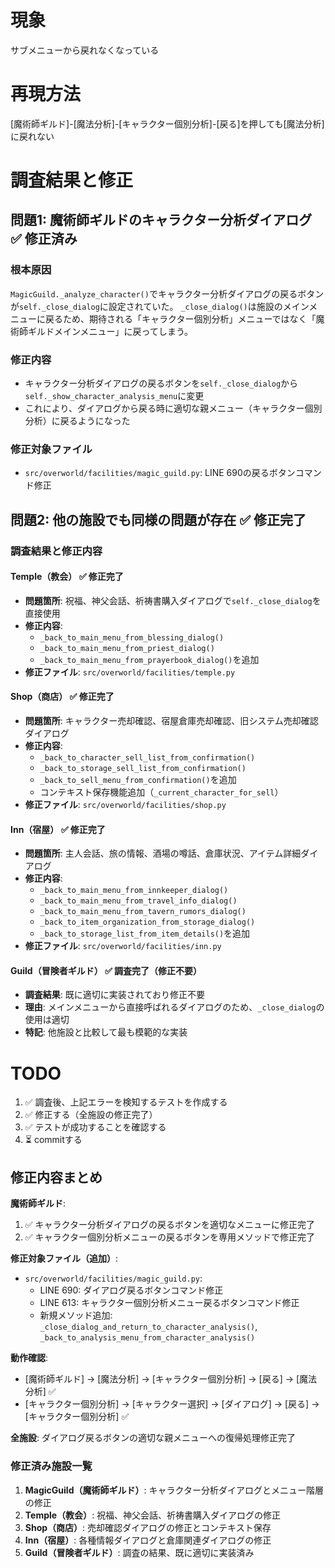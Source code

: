 # 現象

サブメニューから戻れなくなっている

# 再現方法
 [魔術師ギルド]-[魔法分析]-[キャラクター個別分析]-[戻る]を押しても[魔法分析]に戻れない

# 調査結果と修正

## 問題1: 魔術師ギルドのキャラクター分析ダイアログ ✅ 修正済み

### 根本原因
`MagicGuild._analyze_character()`でキャラクター分析ダイアログの戻るボタンが`self._close_dialog`に設定されていた。
`_close_dialog()`は施設のメインメニューに戻るため、期待される「キャラクター個別分析」メニューではなく「魔術師ギルドメインメニュー」に戻ってしまう。

### 修正内容
- キャラクター分析ダイアログの戻るボタンを`self._close_dialog`から`self._show_character_analysis_menu`に変更
- これにより、ダイアログから戻る時に適切な親メニュー（キャラクター個別分析）に戻るようになった

### 修正対象ファイル
- `src/overworld/facilities/magic_guild.py`: LINE 690の戻るボタンコマンド修正

## 問題2: 他の施設でも同様の問題が存在 ✅ 修正完了

### 調査結果と修正内容

#### Temple（教会） ✅ 修正完了
- **問題箇所**: 祝福、神父会話、祈祷書購入ダイアログで`self._close_dialog`を直接使用
- **修正内容**: 
  - `_back_to_main_menu_from_blessing_dialog()`
  - `_back_to_main_menu_from_priest_dialog()`
  - `_back_to_main_menu_from_prayerbook_dialog()`を追加
- **修正ファイル**: `src/overworld/facilities/temple.py`

#### Shop（商店） ✅ 修正完了
- **問題箇所**: キャラクター売却確認、宿屋倉庫売却確認、旧システム売却確認ダイアログ
- **修正内容**:
  - `_back_to_character_sell_list_from_confirmation()`
  - `_back_to_storage_sell_list_from_confirmation()`
  - `_back_to_sell_menu_from_confirmation()`を追加
  - コンテキスト保存機能追加（`_current_character_for_sell`）
- **修正ファイル**: `src/overworld/facilities/shop.py`

#### Inn（宿屋） ✅ 修正完了
- **問題箇所**: 主人会話、旅の情報、酒場の噂話、倉庫状況、アイテム詳細ダイアログ
- **修正内容**:
  - `_back_to_main_menu_from_innkeeper_dialog()`
  - `_back_to_main_menu_from_travel_info_dialog()`
  - `_back_to_main_menu_from_tavern_rumors_dialog()`
  - `_back_to_item_organization_from_storage_dialog()`
  - `_back_to_storage_list_from_item_details()`を追加
- **修正ファイル**: `src/overworld/facilities/inn.py`

#### Guild（冒険者ギルド） ✅ 調査完了（修正不要）
- **調査結果**: 既に適切に実装されており修正不要
- **理由**: メインメニューから直接呼ばれるダイアログのため、`_close_dialog`の使用は適切
- **特記**: 他施設と比較して最も模範的な実装

 # TODO
1. ✅ 調査後、上記エラーを検知するテストを作成する
2. ✅ 修正する（全施設の修正完了）
3. ✅ テストが成功することを確認する
4. ⏳ commitする

## 修正内容まとめ
**魔術師ギルド**: 
1. ✅ キャラクター分析ダイアログの戻るボタンを適切なメニューに修正完了
2. ✅ キャラクター個別分析メニューの戻るボタンを専用メソッドで修正完了

**修正対象ファイル（追加）**:
- `src/overworld/facilities/magic_guild.py`: 
  - LINE 690: ダイアログ戻るボタンコマンド修正
  - LINE 613: キャラクター個別分析メニュー戻るボタンコマンド修正  
  - 新規メソッド追加: `_close_dialog_and_return_to_character_analysis()`, `_back_to_analysis_menu_from_character_analysis()`

**動作確認**:
- [魔術師ギルド] → [魔法分析] → [キャラクター個別分析] → [戻る] → [魔法分析] ✅
- [キャラクター個別分析] → [キャラクター選択] → [ダイアログ] → [戻る] → [キャラクター個別分析] ✅

**全施設**: ダイアログ戻るボタンの適切な親メニューへの復帰処理修正完了

### 修正済み施設一覧
1. **MagicGuild（魔術師ギルド）**: キャラクター分析ダイアログとメニュー階層の修正
2. **Temple（教会）**: 祝福、神父会話、祈祷書購入ダイアログの修正
3. **Shop（商店）**: 売却確認ダイアログの修正とコンテキスト保存
4. **Inn（宿屋）**: 各種情報ダイアログと倉庫関連ダイアログの修正
5. **Guild（冒険者ギルド）**: 調査の結果、既に適切に実装済み

